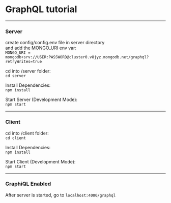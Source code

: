 # GraphQL tutorial

---

### Server

create config/config.env file in server directory     
and add the MONGO_URI env var:      
`MONGO_URI = mongodb+srv://USER:PASSWORD@cluster0.v8jyz.mongodb.net/graphql?retryWrites=true`

cd into /server folder:  
`cd server`

Install Dependencies:  
`npm install`

Start Server (Development Mode):  
`npm start`

---

### Client

cd into /client folder:  
`cd client`

Install Dependencies:  
`npm install`

Start Client (Development Mode):  
`npm start`

---

### GraphiQL Enabled

After server is started, go to `localhost:4000/graphql`
